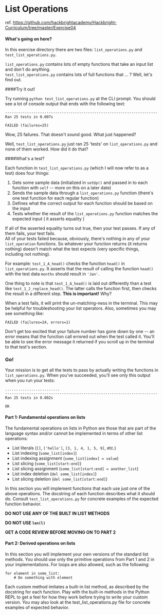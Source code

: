 List Operations
==============

ref. https://github.com/hackbrightacademy/Hackbright-Curriculum/tree/master/Exercise04

#### What's going on here?

In this exercise directory there are two files: `list_operations.py` and
`test_list_operations.py`.

`list_operations.py` contains lots of empty functions that take an input list and don't do anything.    
`test_list_operations.py` contains lots of full functions that ... ? Well, let's find out.

####Try it out!

Try running `python test_list_operations.py` at the CLI prompt. You should see a lot of console output that ends with the following text:
```
----------------------------------------------------------------------
Ran 25 tests in 0.007s

FAILED (failures=25)
```

Wow, 25 failures. That doesn't sound good. What just happened?


Well, `test_list_operations.py` just ran 25 'tests' on `list_operations.py` and none of them worked. How did it do that?

####What's a test?

Each function in `test_list_operations.py` (which I will now refer to as a test) does four things:    
1. Gets some sample data (initialized in `setUp()` and passed in to each function with `self` -- more on this on a later date)    
2. Sends the sample data through a `list_operations.py` function (there's one test function for each regular function)    
3. Defines what the correct output for each function should be based on the input    
4. Tests whether the result of the `list_operations.py` function matches the expected input ( it asserts equality )    

If all of the asserted equality turns out true, then your test passes. If any of them fails, your test fails.    
All of your tests failed because, obviously, there's nothing in any of your `list_operation` functions. So whatever your function returns (it returns nothing) doesn't match what the test expects (very specific things, including not nothing).

For example: `test_1_A_head()` checks the function `head()` in `list_operations.py`. It asserts that the result of calling the function `head()` with the test data `months` should result in `'Jan'`.

One thing to note is that `test_1_A_head()` is laid out differently than a test like `test_1_J_replace_head()`. The latter calls the function first, then checks the result in a different step. **This is important!** Why?

When a test fails, it will print the un-matching-ness in the terminal. This may be helpful for troubleshooting your list operators. Also, sometimes you may see something like:
```
FAILED (failures=24, errors=1)
```
Don't get too excited that your failure number has gone down by one -- an error means that the function call errored out when the test called it. You'll be able to see the error message it returned if you scroll up in the terminal to that test's section.

### Go!

Your mission is to get all the tests to pass by actually writing the functions in `list_operations.py`. When you've succeeded, you'll see only this output when you run your tests: 
```
.........................
----------------------------------------------------------------------
Ran 25 tests in 0.002s

OK
```
#### Part 1: Fundamental operations on lists

The fundamental operations on lists in Python are those that are part of the
language syntax and/or cannot be implemented in terms of other list operations:
* List literals (`[]`, `['hello']`, `[3, 1, 4, 1, 5, 9]`, etc.)
* List indexing (`some_list[index]`)
* List indexing assignment (`some_list[index] = value`)
* List slicing (`some_list[start:end]`)
* List slicing assignment (`some_list[start:end] = another_list`)
* List index deletion (`del some_list[index]`)
* List slicing deletion (`del some_list[start:end]`)

In this section you will implement functions that each use just one of the above
operations. The docstring of each function describes what it should do. Consult
`test_list_operations.py` for concrete examples of the expected function behavior.

**DO NOT USE ANY OF THE BUILT IN LIST METHODS**

**DO NOT USE `len(l)`**

**GET A CODE REVIEW BEFORE MOVING ON TO PART 2**

#### Part 2: Derived operations on lists

In this section you will implement your own versions of the standard list methods.
You should use only the primitive operations from Part 1 and 2 in your implementations.
For loops are also allowed, such as the following:
```    
for element in some_list:
    # Do something with element
```
Each custom method imitates a built-in list method, as described by the docstring
for each function. Play with the built-in methods in the Python REPL to get a feel
for how they work before trying to write your custom version. You may also look at
the test_list_operations.py file for concrete examples of expected behavior.

